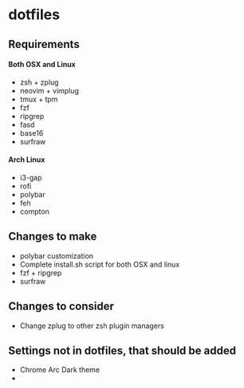 # dotfiles

## Requirements

#### Both OSX and Linux
- zsh + zplug
- neovim + vimplug
- tmux + tpm
- fzf
- ripgrep
- fasd
- base16
- surfraw

#### Arch Linux

- i3-gap
- rofi
- polybar
- feh
- compton

## Changes to make
- polybar customization
- Complete install.sh script for both OSX and linux
- fzf + ripgrep
- surfraw 

## Changes to consider
- Change zplug to other zsh plugin managers

## Settings not in dotfiles, that should be added
- Chrome Arc Dark theme
- 
